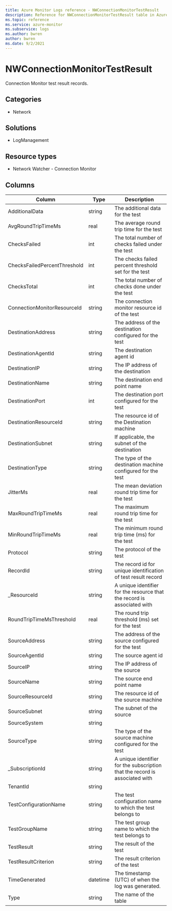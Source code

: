 ```yaml
---
title: Azure Monitor Logs reference - NWConnectionMonitorTestResult
description: Reference for NWConnectionMonitorTestResult table in Azure Monitor Logs.
ms.topic: reference
ms.service: azure-monitor
ms.subservice: logs
ms.author: bwren
author: bwren
ms.date: 9/2/2021
---
```


# NWConnectionMonitorTestResult

 Connection Monitor test result records.

## Categories

- Network
## Solutions

- LogManagement
## Resource types

- Network Watcher - Connection Monitor




## Columns

|Column|Type|Description|
|---|---|---|
|AdditionalData|string|The additional data for the test|
|AvgRoundTripTimeMs|real|The average round trip time for the test|
|ChecksFailed|int|The total number of checks failed under the test|
|ChecksFailedPercentThreshold|int|The checks failed percent threshold set for the test|
|ChecksTotal|int|The total number of checks done under the test|
|ConnectionMonitorResourceId|string|The connection monitor resource id of the test|
|DestinationAddress|string|The address of the destination configured for the test|
|DestinationAgentId|string|The destination agent id|
|DestinationIP|string|The IP address of the destination|
|DestinationName|string|The destination end point name|
|DestinationPort|int|The destination port configured for the test|
|DestinationResourceId|string|The resource id of the Destination machine|
|DestinationSubnet|string|If applicable, the subnet of the destination|
|DestinationType|string|The type of the destination machine configured for the test|
|JitterMs|real|The mean deviation round trip time for the test|
|MaxRoundTripTimeMs|real|The maximum round trip time for the test|
|MinRoundTripTimeMs|real|The minimum round trip time (ms) for the test|
|Protocol|string|The protocol of the test|
|RecordId|string|The record id for unique identification of test result record|
|_ResourceId|string|A unique identifier for the resource that the record is associated with|
|RoundTripTimeMsThreshold|real|The round trip threshold (ms) set for the test|
|SourceAddress|string|The address of the source configured for the test|
|SourceAgentId|string|The source agent id|
|SourceIP|string|The IP address of the source|
|SourceName|string|The source end point name|
|SourceResourceId|string|The resource id of the source machine|
|SourceSubnet|string|The subnet of the source|
|SourceSystem|string||
|SourceType|string|The type of the source machine configured for the test|
|_SubscriptionId|string|A unique identifier for the subscription that the record is associated with|
|TenantId|string||
|TestConfigurationName|string|The test configuration name to which the test belongs to|
|TestGroupName|string|The test group name to which the test belongs to|
|TestResult|string|The result of the test|
|TestResultCriterion|string|The result criterion of the test|
|TimeGenerated|datetime|The timestamp (UTC) of when the log was generated.|
|Type|string|The name of the table|
